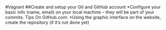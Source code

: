 #Vagrant
##Create and setup your Git and GitHub account
*Configure your basic info (name, email) on your local machine – they will be part of your commits. Tips
On GitHub.com:
*Using the graphic interface on the website, create the repository (if it’s not done yet)
